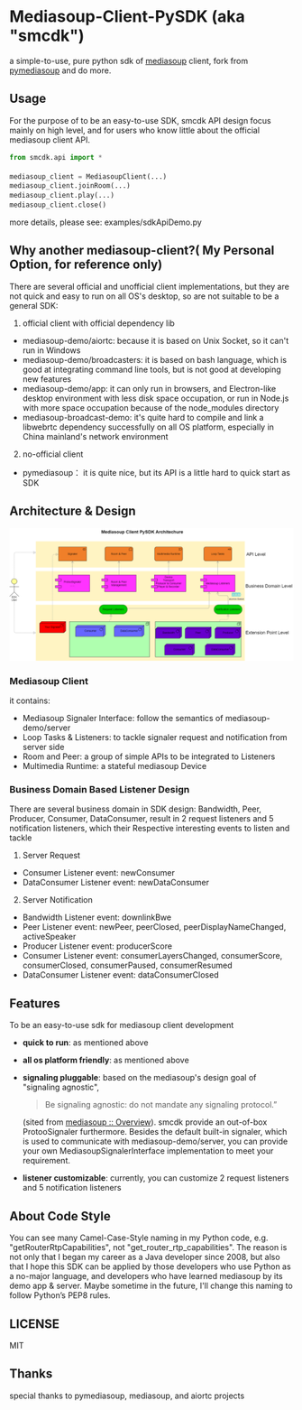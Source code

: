 # Mediasoup-Client-PySDK (aka "smcdk")
a simple-to-use, pure python sdk of [mediasoup](https://mediasoup.org/) client, fork from [pymediasoup](https://github.com/skymaze/pymediasoup) and do more.

## Usage
For the purpose of to be an easy-to-use SDK, smcdk API design focus mainly on high level, and for users who know little about the official mediasoup client API. 

```python
from smcdk.api import *

mediasoup_client = MediasoupClient(...)
mediasoup_client.joinRoom(...)
mediasoup_client.play(...)
mediasoup_client.close()
```
more details, please see: examples/sdkApiDemo.py

## Why another mediasoup-client?( My Personal Option, for reference only)
There are several official and unofficial client implementations, but they are not quick and easy to run on all OS's desktop, so are not suitable to be a general SDK: 
1. official client with official dependency lib
- mediasoup-demo/aiortc: because it is based on Unix Socket, so it can't run in Windows
- mediasoup-demo/broadcasters: it is based on bash language, which is good at integrating command line tools, but is not good at developing new features
- mediasoup-demo/app: it can only run in browsers, and Electron-like desktop environment with less disk space occupation, or run in Node.js with more space occupation because of the node_modules directory
- mediasoup-broadcast-demo: it's quite hard to compile and link a libwebrtc dependency successfully on all OS platform, especially in China mainland's network environment

2. no-official client
- pymediasoup： it is quite nice, but its API is a little hard to quick start as SDK

## Architecture & Design
![image](resources/architecture.png)

### Mediasoup Client
it contains:
- Mediasoup Signaler Interface: follow the semantics of mediasoup-demo/server
- Loop Tasks & Listeners: to tackle signaler request and notification from server side
- Room and Peer: a group of simple APIs to be integrated to Listeners
- Multimedia Runtime: a stateful mediasoup Device

### Business Domain Based Listener Design
There are several business domain in SDK design:
Bandwidth, Peer, Producer, Consumer, DataConsumer, result in 2 request listeners
and 5 notification listeners, which their Respective interesting events to listen and tackle
1. Server Request
- Consumer Listener event: newConsumer
- DataConsumer Listener event: newDataConsumer
2. Server Notification
- Bandwidth Listener event: downlinkBwe
- Peer Listener event: newPeer, peerClosed, peerDisplayNameChanged, activeSpeaker
- Producer Listener event: producerScore
- Consumer Listener event: consumerLayersChanged, consumerScore, consumerClosed, consumerPaused, consumerResumed
- DataConsumer Listener event: dataConsumerClosed

## Features
To be an easy-to-use sdk for mediasoup client development
- **quick to run**: as mentioned above
- **all os platform friendly**: as mentioned above
- **signaling pluggable**: based on the mediasoup's design goal of "signaling agnostic", 
    >Be signaling agnostic: do not mandate any signaling protocol.”
   
    (sited from [mediasoup :: Overview](https://mediasoup.org/documentation/overview/)). 
    smcdk provide an out-of-box ProtooSignaler furthermore. 
    Besides the default built-in signaler, which is used to communicate with mediasoup-demo/server, 
    you can provide your own MediasoupSignalerInterface implementation to meet your requirement.
- **listener customizable**: currently, you can customize 2 request listeners and 5 notification listeners 
## About Code Style
  You can see many Camel-Case-Style naming in my Python code, 
e.g. "getRouterRtpCapabilities", not "get_router_rtp_capabilities".
  The reason is not only that I began my career as a Java developer since 2008,
but also that I hope this SDK can be applied by those developers who use Python as a no-major language, 
and developers who have learned mediasoup by its demo app & server.
  Maybe sometime in the future, I'll change this naming to follow Python’s PEP8 rules.
## LICENSE
MIT

## Thanks
special thanks to pymediasoup, mediasoup, and aiortc projects
